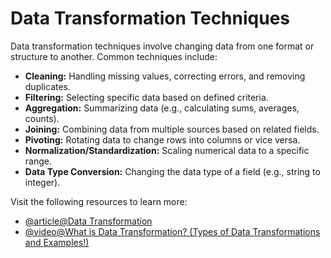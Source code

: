 # Data Transformation Techniques

Data transformation techniques involve changing data from one format or structure to another. Common techniques include:

*   **Cleaning:** Handling missing values, correcting errors, and removing duplicates.
*   **Filtering:** Selecting specific data based on defined criteria.
*   **Aggregation:** Summarizing data (e.g., calculating sums, averages, counts).
*   **Joining:** Combining data from multiple sources based on related fields.
*   **Pivoting:** Rotating data to change rows into columns or vice versa.
*   **Normalization/Standardization:** Scaling numerical data to a specific range.
*   **Data Type Conversion:** Changing the data type of a field (e.g., string to integer).

Visit the following resources to learn more:

- [@article@Data Transformation](https://www.qlik.com/us/data-management/data-transformation)
- [@video@What is Data Transformation? (Types of Data Transformations and Examples!)](https://www.youtube.com/watch?v=TY0NAPAWR3M)